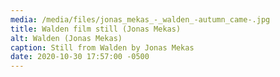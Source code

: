 ```yaml
---
media: /media/files/jonas_mekas_-_walden_-autumn_came-.jpg
title: Walden film still (Jonas Mekas)
alt: Walden (Jonas Mekas)
caption: Still from Walden by Jonas Mekas
date: 2020-10-30 17:57:00 -0500
---
```

